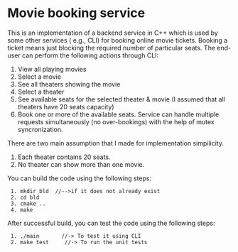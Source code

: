 # Movie booking service

This is an implementation of a backend service in C++ which is used by some other services ( e.g., CLI) for booking online movie tickets. Booking a ticket means just blocking
the required number of particular seats.
The end-user can perform the following actions through CLI:
1. View all playing movies
2. Select a movie
3. See all theaters showing the movie
4. Select a theater
5. See available seats for the selected theater & movie (I assumed that all theaters have 20 seats capacity)
6. Book one or more of the available seats. Service can handle
multiple requests simultaneously (no over-bookings) with the help of mutex syncronization.
 
There are two main assumption that I made for implementation simpilicity.
1. Each theater contains 20 seats.
2. No theater can show more than one movie.


You can build the code using the following steps:

     1. mkdir bld  //-->if it does not already exist
     2. cd bld
     3. cmake .. 
     4. make
     
After successful build, you can test the code using the following steps:

     1. ./main       //-> To test it using CLI
     2. make test     //-> To run the unit tests
